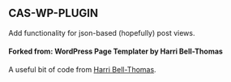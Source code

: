 ## CAS-WP-PLUGIN

Add functionality for json-based (hopefully) post views.


#### Forked from: WordPress Page Templater by Harri Bell-Thomas

A useful bit of code from [Harri Bell-Thomas](https://github.com/HarriBellThomas).